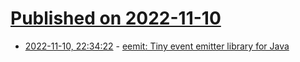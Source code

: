 # [Published on 2022-11-10](index.md)

* [2022-11-10, 22:34:22](https://lobste.rs/s/y5sgk1/eemit_tiny_event_emitter_library_for_java) - [eemit: Tiny event emitter library for Java](https://github.com/jafarlihi/eemit)
